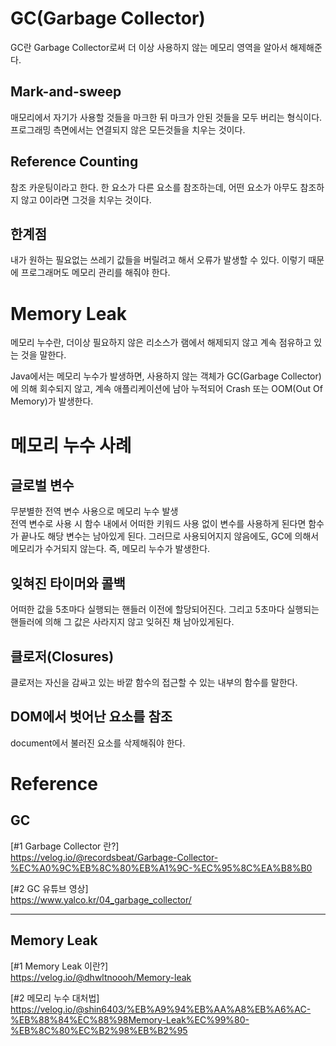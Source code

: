 # GC(Garbage Collector)
GC란 Garbage Collector로써 더 이상 사용하지 않는 메모리 영역을 알아서 해제해준다. 

## Mark-and-sweep
매모리에서 자기가 사용할 것들을 마크한 뒤 마크가 안된 것들을 모두 버리는 형식이다. 프로그래밍 측면에서는 연결되지 않은 모든것들을 치우는 것이다.

## Reference Counting
참조 카운팅이라고 한다. 한 요소가 다른 요소를 참조하는데, 어떤 요소가 아무도 참조하지 않고 0이라면 그것을 치우는 것이다.

## 한계점
내가 원하는 필요없는 쓰레기 값들을 버릴려고 해서 오류가 발생할 수 있다. 이렇기 때문에 프로그래머도 메모리 관리를 해줘야 한다.

# Memory Leak
메모리 누수란, 더이상 필요하지 않은 리소스가 램에서 해제되지 않고 계속 점유하고 있는 것을 말한다.

Java에서는 메모리 누수가 발생하면, 사용하지 않는 객체가 GC(Garbage Collector)에 의해 회수되지 않고, 계속 애플리케이션에 남아 누적되어 Crash 또는 OOM(Out Of Memory)가 발생한다.

# 메모리 누수 사례

## 글로벌 변수
무분별한 전역 변수 사용으로 메모리 누수 발생<br>
전역 변수로 사용 시 함수 내에서 어떠한 키워드 사용 없이 변수를 사용하게 된다면 함수가 끝나도 해당 변수는 남아있게 된다. 그러므로 사용되어지지 않음에도, GC에 의해서 메모리가 수거되지 않는다. 즉, 메모리 누수가 발생한다.

## 잊혀진 타이머와 콜백
어떠한 값을 5초마다 실행되는 핸들러 이전에 할당되어진다. 그리고 5초마다 실행되는 핸들러에 의해 그 값은 사라지지 않고 잊혀진 채 남아있게된다.

## 클로저(Closures)
클로저는 자신을 감싸고 있는 바깥 함수의 접근할 수 있는 내부의 함수를 말한다.

## DOM에서 벗어난 요소를 참조
document에서 불러진 요소를 삭제해줘야 한다.




# Reference
## GC
[#1 Garbage Collector 란?]<br>
https://velog.io/@recordsbeat/Garbage-Collector-%EC%A0%9C%EB%8C%80%EB%A1%9C-%EC%95%8C%EA%B8%B0

[#2 GC 유튜브 영상]<br>
https://www.yalco.kr/04_garbage_collector/

---
## Memory Leak

[#1 Memory Leak 이란?]<br>
https://velog.io/@dhwltnoooh/Memory-leak

[#2 메모리 누수 대처법]<br>
https://velog.io/@shin6403/%EB%A9%94%EB%AA%A8%EB%A6%AC-%EB%88%84%EC%88%98Memory-Leak%EC%99%80-%EB%8C%80%EC%B2%98%EB%B2%95

